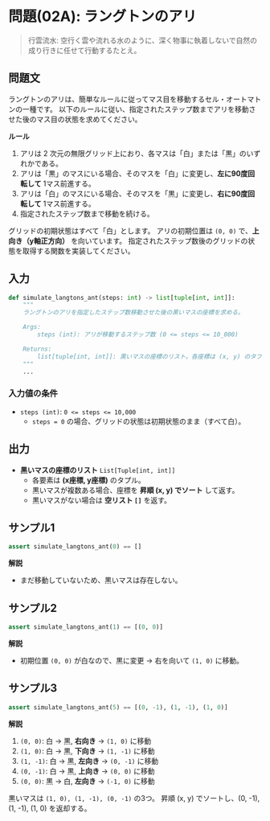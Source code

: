 # 問題(02A): ラングトンのアリ

> 行雲流水: 空行く雲や流れる水のように、深く物事に執着しないで自然の成り行きに任せて行動するたとえ。

## 問題文

ラングトンのアリは、簡単なルールに従ってマス目を移動するセル・オートマトンの一種です。
以下のルールに従い、指定されたステップ数までアリを移動させた後のマス目の状態を求めてください。

**ルール**
1. アリは 2 次元の無限グリッド上におり、各マスは「白」または「黒」のいずれかである。
2. アリは「黒」のマスにいる場合、そのマスを「白」に変更し、**左に90度回転して** 1マス前進する。
3. アリは「白」のマスにいる場合、そのマスを「黒」に変更し、**右に90度回転して** 1マス前進する。
4. 指定されたステップ数まで移動を続ける。

グリッドの初期状態はすべて「白」とします。
アリの初期位置は `(0, 0)` で、**上向き（y軸正方向）** を向いています。
指定されたステップ数後のグリッドの状態を取得する関数を実装してください。

## 入力

```python
def simulate_langtons_ant(steps: int) -> list[tuple[int, int]]:
    """
    ラングトンのアリを指定したステップ数移動させた後の黒いマスの座標を求める。

    Args:
        steps (int): アリが移動するステップ数 (0 <= steps <= 10_000)

    Returns:
        list[tuple[int, int]]: 黒いマスの座標のリスト。各座標は (x, y) のタプル形式で返す。
    """
    ...
```

### 入力値の条件
- `steps (int)`: `0 <= steps <= 10,000`
  - `steps = 0` の場合、グリッドの状態は初期状態のまま（すべて白）。

## 出力
- **黒いマスの座標のリスト** `List[Tuple[int, int]]`
  - 各要素は **(x座標, y座標)** のタプル。
  - 黒いマスが複数ある場合、座標を **昇順 (x, y) でソート** して返す。
  - 黒いマスがない場合は **空リスト `[]`** を返す。

## サンプル1
```python
assert simulate_langtons_ant(0) == []
```

**解説**
- まだ移動していないため、黒いマスは存在しない。

## サンプル2
```python
assert simulate_langtons_ant(1) == [(0, 0)]
```

**解説**
- 初期位置 `(0, 0)` が白なので、黒に変更 → 右を向いて `(1, 0)` に移動。

## サンプル3
```python
assert simulate_langtons_ant(5) == [(0, -1), (1, -1), (1, 0)]
```

**解説**
1. `(0, 0)`: 白 → 黒, **右向き** → `(1, 0)` に移動
2. `(1, 0)`: 白 → 黒, **下向き** → `(1, -1)` に移動
3. `(1, -1)`: 白 → 黒, **左向き** → `(0, -1)` に移動
4. `(0, -1)`: 白 → 黒, **上向き** → `(0, 0)` に移動
5. `(0, 0)`: 黒 → 白, **左向き** → `(-1, 0)` に移動

黒いマスは `(1, 0), (1, -1), (0, -1)` の3つ。
昇順 (x, y) でソートし、(0, -1), (1, -1), (1, 0) を返却する。
